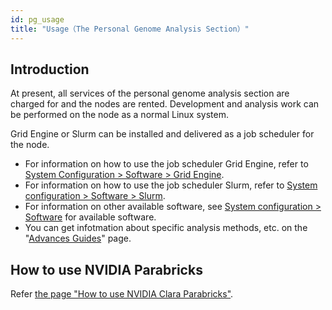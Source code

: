 ```yaml
---
id: pg_usage
title: "Usage（The Personal Genome Analysis Section）"
---
```



## Introduction

At present, all services of the personal genome analysis section are charged for and the nodes are rented.
Development and analysis work can be performed on the node as a normal Linux system.

Grid Engine or Slurm can be installed and delivered as a job scheduler for the node.


- For information on how to use the job scheduler Grid Engine, refer to [System Configuration > Software > Grid Engine](/software/grid_engine/).
- For information on how to use the job scheduler Slurm, refer to [System configuration > Software > Slurm](/software/slurm).
- For information on other available software, see [System configuration > Software](../software/software.md) for available software.
- You can get infotmation about specific analysis methods, etc. on the "[Advances Guides](/advanced_guides/advanced_guide_2023)" page.


## How to use NVIDIA Parabricks

Refer [<u>the page "How to use NVIDIA Clara Parabricks"</u>](/advanced_guides/parabricks/).
